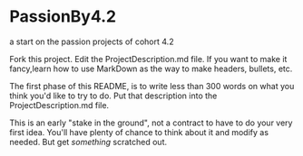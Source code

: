 # PassionBy4.2

a start on the passion projects of cohort 4.2

Fork this project. Edit the ProjectDescription.md file.
If you want to make it fancy,learn how to use MarkDown as the
way to make headers, bullets, etc.

The first phase of this README, is to write less than 300 words on what you think you'd like to try to do.
Put that description into the ProjectDescription.md file.

This is an early "stake in the ground", not a contract to have to do your very first idea. You'll have plenty of chance to
think about it and modify as needed. But get *something* scratched out.



